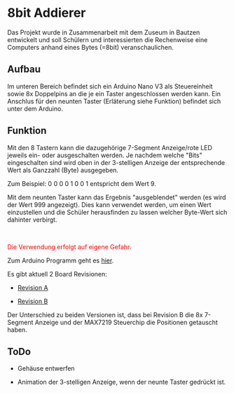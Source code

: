 # 8bit Addierer

Das Projekt wurde in Zusammenarbeit mit dem Zuseum in Bautzen entwickelt und soll Schülern und interessierten die Rechenweise eine Computers anhand eines Bytes (=8bit) veranschaulichen. 

## Aufbau

Im unteren Bereich befindet sich ein Arduino Nano V3 als Steuereinheit sowie 8x Doppelpins an die je ein Taster angeschlossen werden kann. Ein Anschlus für den neunten Taster (Erläterung siehe Funktion) befindet sich unter dem Arduino.<br/>

## Funktion

Mit den 8 Tastern kann die dazugehörige 7-Segment Anzeige/rote LED jeweils ein- oder ausgeschalten werden. Je nachdem welche "Bits" eingeschalten sind wird oben in der 3-stelligen Anzeige der entsprechende Wert als Ganzzahl (Byte) ausgegeben.

Zum Beispiel: 0 0 0 0 1 0 0 1 entspricht dem Wert 9.

Mit dem neunten Taster kann das Ergebnis "ausgeblendet" werden (es wird der Wert 999 angezeigt). Dies kann verwendet werden, um einen Wert einzustellen und die Schüler herausfinden zu lassen welcher Byte-Wert sich dahinter verbirgt.

<br/>

<span style="color:red;">Die Verwendung erfolgt auf eigene Gefahr.<span/>

Zum Arduino Programm geht es [hier](https://github.com/ReneHoelzel/8bitAddierer/tree/main/Program).

Es gibt aktuell 2 Board Revisionen:

- [Revision A](8BitZahlAnzeige_RevA/README.MD)

- [Revision B](8BitZahlAnzeige_RevB/README.MD)

Der Unterschied zu beiden Versionen ist, dass bei Revision B die 8x 7-Segment Anzeige und der MAX7219 Steuerchip die Positionen getauscht haben.

## ToDo

- Gehäuse entwerfen

- Animation der 3-stelligen Anzeige, wenn der neunte Taster gedrückt ist.